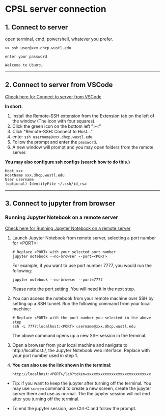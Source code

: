 # CPSL server connection
## 1. Connect to server
open terminal, cmd, powershell, whatever you prefer.
```
>> ssh user@xxx.dhcp.wustl.edu

enter your password

Welcome to Ubuntu
```

--------------------------------------

## 2. Connect to server from VSCode
[Check here for Connect to server from VSCode](https://code.visualstudio.com/docs/remote/ssh)

**In short:**
1. Install the Remote-SSH extension from the Extension tab on the left of the window (The icon with four squares).
2. Click the green icon on the bottom left "><"
3. Click "Remote-SSH: Connect to Host..."
4. enter `ssh username@xxx.dhcp.wustl.edu`
5. Follow the prompt and enter the `password`.
6. A new window will prompt and you may open folders from the remote server.

**You may also configure ssh configs (search how to do this.)**
```
Host xxx
HostName xxx.dhcp.wustl.edu
User username
(optional) IdentityFile ~/.ssh/id_rsa
```

--------------------------------------

## 3. Connect to jupyter from browser
### Running Jupyter Notebook on a remote server
[Check here for Running Jupyter Notebook on a remote server](https://docs.anaconda.com/anaconda/user-guide/tasks/remote-jupyter-notebook/)

1. Launch Jupyter Notebook from remote server, selecting a port number for \<PORT>:
    ```
    # Replace <PORT> with your selected port number
    jupyter notebook --no-browser --port=<PORT>
    ```
    For example, if you want to use port number 7777, you would run the following:

    `jupyter notebook --no-browser --port=7777`

    Please note the port setting. You will need it in the next step.

2. You can access the notebook from your remote machine over SSH by setting up a SSH tunnel. Run the following command from your local machine:
    ```
    # Replace <PORT> with the port number you selected in the above step
    ssh -L 7777:localhost:<PORT> username@xxx.dhcp.wustl.edu
    ```
    The above command opens up a new SSH session in the terminal.

3. Open a browser from your local machine and navigate to http://localhost:<PORT>/, the Jupyter Notebook web interface. Replace <PORT> with your port number used in step 1.

4. **You can also use the link shown in the terminal:**
    ```
    http://localhost:<PORT>/lab?token=xxxxxxxxxxxxxxxxxxxxxxxxxxxxx
    ```

* Tip: if you want to keep the jupyter after turning off the terminal. You may use `screen` command to create a new screen, create the jupyter server there and use as normal. The the jupyter session will not end after you turning off the terminal.

* To end the jupyter session, use Ctrl-C and follow the prompt.